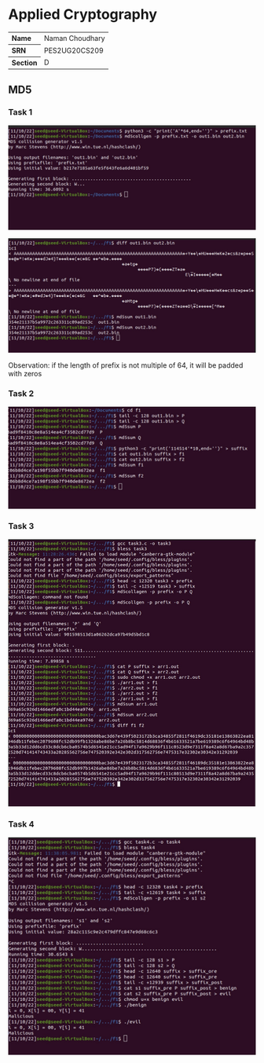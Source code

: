 # Applied Cryptography

<table style="width:100%">
  <tr>
    <th align="left">Name</th>
    <td>Naman Choudhary</td>
  </tr>
  <tr>
    <th align="left">SRN</th>
    <td>PES2UG20CS209</td>
  </tr>
  <tr>
    <th align="left">Section</th>
    <td>D</td>
  </tr>
</table>

## MD5

### Task 1

![](./SS/img1.jpg)

![](./SS/img2.jpg)

Observation: if the length of prefix is not multiple of 64, it will be padded with zeros

### Task 2

![](./SS/img3.jpg)

### Task 3

![](./SS/img4.jpg)

### Task 4

![](./SS/img5.jpg)